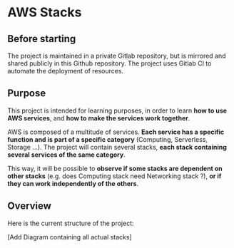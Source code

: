 # AWS Stacks

## Before starting

The project is maintained in a private Gitlab repository, but is mirrored and shared publicly in this Github repository. The project uses Gitlab CI to automate the deployment of resources.

## Purpose

This project is intended for learning purposes, in order to learn **how to use AWS services**, and **how to make the services work together**.

AWS is composed of a multitude of services. **Each service has a specific function and is part of a specific category** (Computing, Serverless, Storage ...).
The project will contain several stacks, **each stack containing several services of the same category**.

This way, it will be possible to **observe if some stacks are dependent on other stacks** (e.g. does Computing stack need Networking stack ?), **or if they can work independently of the others**.

## Overview

Here is the current structure of the project:

[Add Diagram containing all actual stacks]

